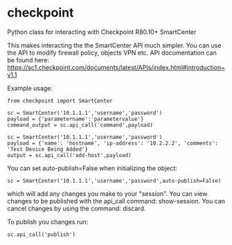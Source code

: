 # checkpoint
Python class for interacting with Checkpoint R80.10+ SmartCenter

This makes interacting the the SmartCenter API much simpler. You can use the API to modify firewall policy, objects VPN etc. API documentation can be found here: https://sc1.checkpoint.com/documents/latest/APIs/index.html#introduction~v1.1

Example usage:
```
from checkpoint import SmartCenter

sc = SmartCenter('10.1.1.1','username','password')
payload = {'parametername':'parametervalue'}
command_output = sc.api_call('command',payload)
```
```
sc = SmartCenter('10.1.1.1','username','password')
payload = {'name': 'hostname', 'ip-address': '10.2.2.2', 'comments': 'Test Device Being Added'}
output = sc.api_call('add-host',payload)
```

You can set auto-publish=False when initializing the object:
```
sc = SmartCenter('10.1.1.1','username','password',auto-publish=False)
```
which will add any changes you make to your "session". You can view changes to be published with the api_call command: show-session. You can cancel changes by using the command: discard.

To publish you changes run:
```
sc.api_call('publish')

```
